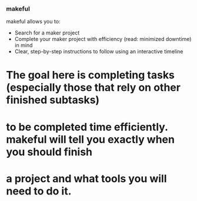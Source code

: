 ### makeful

makeful allows you to:
* Search for a maker project
* Complete your maker project with efficiency (read: minimized downtime) in mind
* Clear, step-by-step instructions to follow using an interactive timeline

# The goal here is completing tasks (especially those that rely on other finished subtasks) 
# to be completed time efficiently. makeful will tell you exactly when you should finish 
# a project and what tools you will need to do it. 

